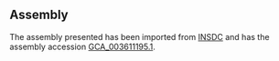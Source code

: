 
Assembly
--------

The assembly presented has been imported from 
[INSDC](http://www.insdc.org) and has the assembly accession
[GCA\_003611195.1](http://www.ebi.ac.uk/ena/data/view/GCA_003611195.1).

